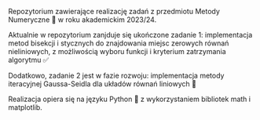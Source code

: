 Repozytorium zawierające realizację zadań z przedmiotu Metody Numeryczne 🧮 w roku akademickim 2023/24.  

Aktualnie w repozytorium zanjduje się ukończone zadanie 1: implementacja metod bisekcji i stycznych do znajdowania miejsc zerowych równań nieliniowych, z możliwością wyboru funkcji i kryterium zatrzymania algorytmu ✅

Dodatkowo, zadanie 2 jest w fazie rozwoju: implementacja metody iteracyjnej Gaussa-Seidla dla układów równań liniowych 🚧

Realizacja opiera się na języku Python 🐍 z wykorzystaniem bibliotek math i matplotlib.
